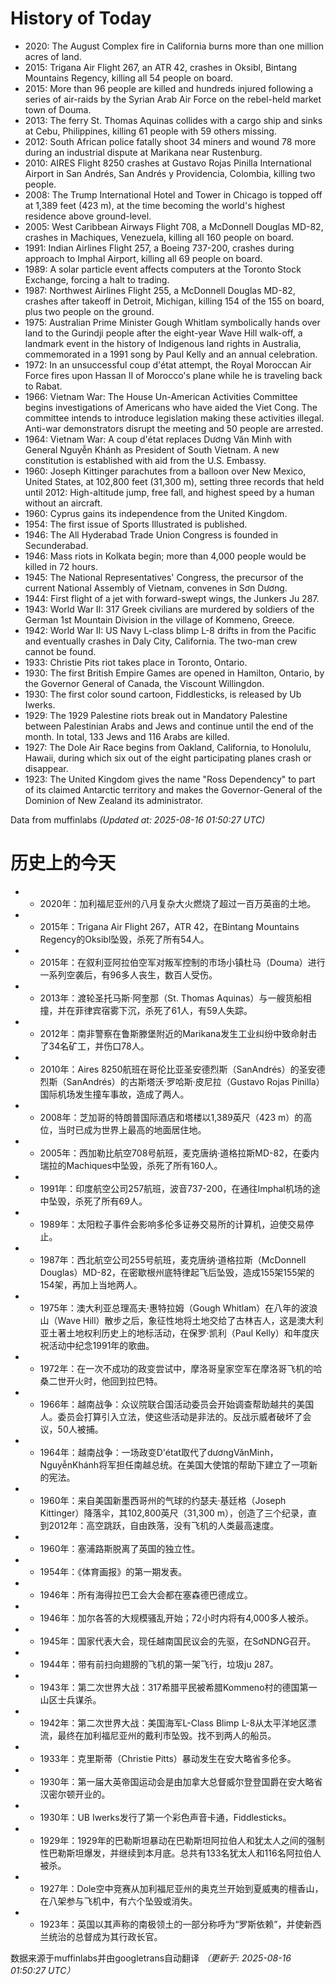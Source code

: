 # History of Today 

- 2020: The August Complex fire in California burns more than one million acres of land.
- 2015: Trigana Air Flight 267, an ATR 42, crashes in Oksibl, Bintang Mountains Regency, killing all 54 people on board.
- 2015: More than 96 people are killed and hundreds injured following a series of air-raids by the Syrian Arab Air Force on the rebel-held market town of Douma.
- 2013: The ferry St. Thomas Aquinas collides with a cargo ship and sinks at Cebu, Philippines, killing 61 people with 59 others missing.
- 2012: South African police fatally shoot 34 miners and wound 78 more during an industrial dispute at Marikana near Rustenburg.
- 2010: AIRES Flight 8250 crashes at Gustavo Rojas Pinilla International Airport in San Andrés, San Andrés y Providencia, Colombia, killing two people.
- 2008: The Trump International Hotel and Tower in Chicago is topped off at 1,389 feet (423 m), at the time becoming the world's highest residence above ground-level.
- 2005: West Caribbean Airways Flight 708, a McDonnell Douglas MD-82, crashes in Machiques, Venezuela, killing all 160 people on board.
- 1991: Indian Airlines Flight 257, a Boeing 737-200, crashes during approach to Imphal Airport, killing all 69 people on board.
- 1989: A solar particle event affects computers at the Toronto Stock Exchange, forcing a halt to trading.
- 1987: Northwest Airlines Flight 255, a McDonnell Douglas MD-82, crashes after takeoff in Detroit, Michigan, killing 154 of the 155 on board, plus two people on the ground.
- 1975: Australian Prime Minister Gough Whitlam symbolically hands over land to the Gurindji people after the eight-year Wave Hill walk-off, a landmark event in the history of Indigenous land rights in Australia, commemorated in a 1991 song by Paul Kelly and an annual celebration.
- 1972: In an unsuccessful coup d'état attempt, the Royal Moroccan Air Force fires upon Hassan II of Morocco's plane while he is traveling back to Rabat.
- 1966: Vietnam War: The House Un-American Activities Committee begins investigations of Americans who have aided the Viet Cong. The committee intends to introduce legislation making these activities illegal. Anti-war demonstrators disrupt the meeting and 50 people are arrested.
- 1964: Vietnam War: A coup d'état replaces Dương Văn Minh with General Nguyễn Khánh as President of South Vietnam. A new constitution is established with aid from the U.S. Embassy.
- 1960: Joseph Kittinger parachutes from a balloon over New Mexico, United States, at 102,800 feet (31,300 m), setting three records that held until 2012: High-altitude jump, free fall, and highest speed by a human without an aircraft.
- 1960: Cyprus gains its independence from the United Kingdom.
- 1954: The first issue of Sports Illustrated is published.
- 1946: The All Hyderabad Trade Union Congress is founded in Secunderabad.
- 1946: Mass riots in Kolkata begin; more than 4,000 people would be killed in 72 hours.
- 1945: The National Representatives' Congress, the precursor of the current National Assembly of Vietnam, convenes in Sơn Dương.
- 1944: First flight of a jet with forward-swept wings, the Junkers Ju 287.
- 1943: World War II: 317 Greek civilians are murdered by soldiers of the German 1st Mountain Division in the village of Kommeno, Greece.
- 1942: World War II: US Navy L-class blimp L-8 drifts in from the Pacific and eventually crashes in Daly City, California. The two-man crew cannot be found.
- 1933: Christie Pits riot takes place in Toronto, Ontario.
- 1930: The first British Empire Games are opened in Hamilton, Ontario, by the Governor General of Canada, the Viscount Willingdon.
- 1930: The first color sound cartoon, Fiddlesticks, is released by Ub Iwerks.
- 1929: The 1929 Palestine riots break out in Mandatory Palestine between Palestinian Arabs and Jews and continue until the end of the month. In total, 133 Jews and 116 Arabs are killed.
- 1927: The Dole Air Race begins from Oakland, California, to Honolulu, Hawaii, during which six out of the eight participating planes crash or disappear.
- 1923: The United Kingdom gives the name "Ross Dependency" to part of its claimed Antarctic territory and makes the Governor-General of the Dominion of New Zealand its administrator.

Data from muffinlabs
*(Updated at: 2025-08-16 01:50:27 UTC)*

# 历史上的今天 

- -  2020年：加利福尼亚州的八月复杂大火燃烧了超过一百万英亩的土地。
- -  2015年：Trigana Air Flight 267，ATR 42，在Bintang Mountains Regency的Oksibl坠毁，杀死了所有54人。
- -  2015年：在叙利亚阿拉伯空军对叛军控制的市场小镇杜马（Douma）进行一系列空袭后，有96多人丧生，数百人受伤。
- -  2013年：渡轮圣托马斯·阿奎那（St. Thomas Aquinas）与一艘货船相撞，并在菲律宾宿雾下沉，杀死了61人，有59人失踪。
- -  2012年：南非警察在鲁斯滕堡附近的Marikana发生工业纠纷中致命射击了34名矿工，并伤口78人。
- -  2010年：Aires 8250航班在哥伦比亚圣安德烈斯（SanAndrés）的圣安德烈斯（SanAndrés）的古斯塔沃·罗哈斯·皮尼拉（Gustavo Rojas Pinilla）国际机场发生撞车事故，造成了两人。
- -  2008年：芝加哥的特朗普国际酒店和塔楼以1,389英尺（423 m）的高位，当时已成为世界上最高的地面居住地。
- -  2005年：西加勒比航空708号航班，麦克唐纳·道格拉斯MD-82，在委内瑞拉的Machiques中坠毁，杀死了所有160人。
- -  1991年：印度航空公司257航班，波音737-200，在通往Imphal机场的途中坠毁，杀死了所有69人。
- -  1989年：太阳粒子事件会影响多伦多证券交易所的计算机，迫使交易停止。
- -  1987年：西北航空公司255号航班，麦克唐纳·道格拉斯（McDonnell Douglas）MD-82，在密歇根州底特律起飞后坠毁，造成155架155架的154架，再加上当地两人。
- -  1975年：澳大利亚总理高夫·惠特拉姆（Gough Whitlam）在八年的波浪山（Wave Hill）散步之后，象征性地将土地交给了古林吉人，这是澳大利亚土著土地权利历史上的地标活动，在保罗·凯利（Paul Kelly）和年度庆祝活动中纪念1991年的歌曲。
- -  1972年：在一次不成功的政变尝试中，摩洛哥皇家空军在摩洛哥飞机的哈桑二世开火时，他回到拉巴特。
- -  1966年：越南战争：众议院联合国活动委员会开始调查帮助越共的美国人。委员会打算引入立法，使这些活动是非法的。反战示威者破坏了会议，50人被捕。
- -  1964年：越南战争：一场政变D'état取代了dươngVănMinh，NguyễnKhánh将军担任南越总统。在美国大使馆的帮助下建立了一项新的宪法。
- -  1960年：来自美国新墨西哥州的气球的约瑟夫·基廷格（Joseph Kittinger）降落伞，其102,800英尺（31,300 m），创造了三个纪录，直到2012年：高空跳跃，自由跌落，没有飞机的人类最高速度。
- -  1960年：塞浦路斯脱离了英国的独立性。
- -  1954年：《体育画报》的第一期发表。
- -  1946年：所有海得拉巴工会大会都在塞森德巴德成立。
- -  1946年：加尔各答的大规模骚乱开始；72小时内将有4,000多人被杀。
- -  1945年：国家代表大会，现任越南国民议会的先驱，在SơNDNG召开。
- -  1944年：带有前扫向翅膀的飞机的第一架飞行，垃圾ju 287。
- -  1943年：第二次世界大战：317希腊平民被希腊Kommeno村的德国第一山区士兵谋杀。
- -  1942年：第二次世界大战：美国海军L-Class Blimp L-8从太平洋地区漂流，最终在加利福尼亚州的戴利市坠毁。找不到两人的船员。
- -  1933年：克里斯蒂（Christie Pitts）暴动发生在安大略省多伦多。
- -  1930年：第一届大英帝国运动会是由加拿大总督威尔登登国爵在安大略省汉密尔顿开业的。
- -  1930年：UB Iwerks发行了第一个彩色声音卡通，Fiddlesticks。
- -  1929年：1929年的巴勒斯坦暴动在巴勒斯坦阿拉伯人和犹太人之间的强制性巴勒斯坦爆发，并继续到本月底。总共有133名犹太人和116名阿拉伯人被杀。
- -  1927年：Dole空中竞赛从加利福尼亚州的奥克兰开始到夏威夷的檀香山，在八架参与飞机中，有六个坠毁或消失。
- -  1923年：英国以其声称的南极领土的一部分称呼为“罗斯依赖”，并使新西兰统治的总督成为其行政长官。

数据来源于muffinlabs并由googletrans自动翻译
*（更新于: 2025-08-16 01:50:27 UTC）*